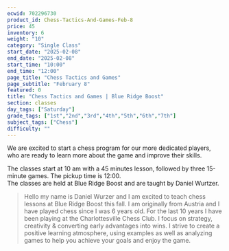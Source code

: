 ```yaml
---
ecwid: 702296730
product_id: Chess-Tactics-And-Games-Feb-8
price: 45
inventory: 6
weight: "10"
category: "Single Class"
start_date: "2025-02-08"
end_date: "2025-02-08"
start_time: "10:00"
end_time: "12:00"
page_title: "Chess Tactics and Games"
page_subtitle: "February 8"
featured: 0
title: "Chess Tactics and Games | Blue Ridge Boost"
section: classes
day_tags: ["Saturday"]
grade_tags: ["1st","2nd","3rd","4th","5th","6th","7th"]
subject_tags: ["Chess"]
difficulty: ""
---
```

<p>We are excited to start a chess program for our more dedicated players, who are ready to learn more about the game and improve their skills.</p><p>The classes start at 10 am with a 45 minutes lesson, followed by three 15-minute games. The pickup time is 12:00.<br>The classes are held at Blue Ridge Boost and are taught by Daniel Wurtzer.<br></p><blockquote>Hello my name is Daniel Wurzer and I am excited to teach chess lessons at Blue Ridge Boost this fall. I am originally from Austria and I have played chess since I was 6 years old. For the last 10 years I have been playing at the Charlottesville Chess Club. I focus on strategy, creativity & converting early advantages into wins. I strive to create a positive learning atmosphere, using examples as well as analyzing games to help you achieve your goals and enjoy the game.</blockquote>
